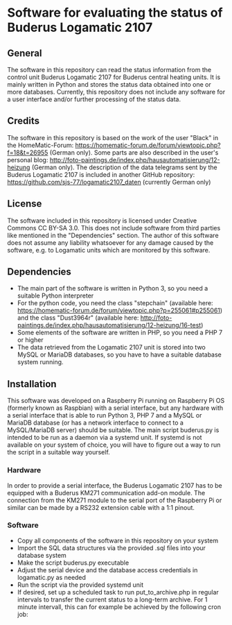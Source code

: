 # Software for evaluating the status of Buderus Logamatic 2107

## General
The software in this repository can read the status information from the control unit Buderus Logamatic 2107 for Buderus central heating units. It is mainly written in Python and stores the status data obtained into one or more databases. Currently, this repository does not include any software for a user interface and/or further processing of the status data.

## Credits
The software in this repository is based on the work of the user "Black" in the HomeMatic-Forum: https://homematic-forum.de/forum/viewtopic.php?f=18&t=26955 (German only). Some parts are also described in the user's personal blog: http://foto-paintings.de/index.php/hausautomatisierung/12-heizung (German only).
The description of the data telegrams sent by the Buderus Logamatic 2107 is included in another GitHub repository: https://github.com/sjs-77/logamatic2107_daten (currently German only)

## License
The software included in this repository is licensed under Creative Commons CC BY-SA 3.0. This does not include software from third parties like mentioned in the "Dependencies" section.
The author of this software does not assume any liability whatsoever for any damage caused by the software, e.g. to Logamatic units which are monitored by this software.

## Dependencies
* The main part of the software is written in Python 3, so you need a suitable Python interpreter
* For the python code, you need the class "stepchain" (available here: https://homematic-forum.de/forum/viewtopic.php?p=255061#p255061) and the class "Dust3964r" (available here: http://foto-paintings.de/index.php/hausautomatisierung/12-heizung/16-test)
* Some elements of the software are written in PHP, so you need a PHP 7 or higher
* The data retrieved from the Logamatic 2107 unit is stored into two MySQL or MariaDB databases, so you have to have a suitable database system running.

## Installation
This software was developed on a Raspberry Pi running on Raspberry Pi OS (formerly known as Raspbian) with a serial interface, but any hardware with a serial interface that is able to run Python 3, PHP 7 and a MySQL or MariaDB database (or has a network interface to connect to a MySQL/MariaDB server) should be suitable.
The main script buderus.py is intended to be run as a daemon via a systemd unit. If systemd is not available on your system of choice, you will have to figure out a way to run the script in a suitable way yourself.
### Hardware
In order to provide a serial interface, the Buderus Logamatic 2107 has to be equipped with a Buderus KM271 communication add-on module. The connection from the KM271 module to the serial port of the Raspberry Pi or similar can be made by a RS232 extension cable with a 1:1 pinout.
### Software
* Copy all components of the software in this repository on your system
* Import the SQL data structures via the provided .sql files into your database system
* Make the script buderus.py executable
* Adjust the serial device and the database access credentials in logamatic.py as needed
* Run the script via the provided systemd unit
* If desired, set up a scheduled task to run put_to_archive.php in regular intervals to transfer the current status to a long-term archive. For 1 minute intervall, this can for example be achieved by the following cron job:
~~~ * *     * * *   root    php /path/to/script/put_to_archive.sh ~~~

